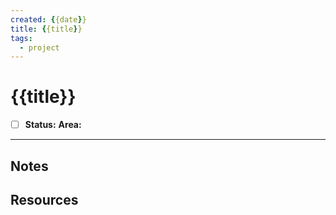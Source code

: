 ```yaml
---
created: {{date}}
title: {{title}}
tags:
  - project
---
```


# {{title}}

- [ ] **Status:**
**Area:** 

---

## Notes

## Resources
